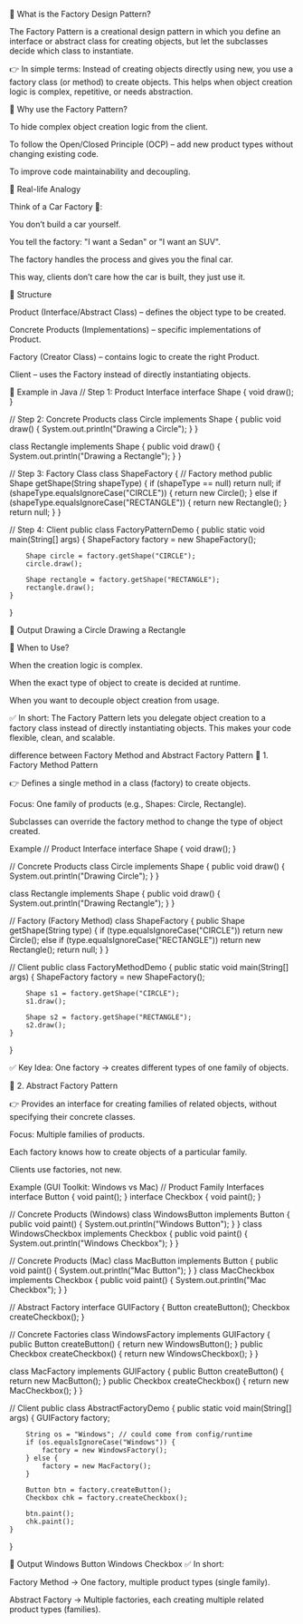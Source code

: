 🔹 What is the Factory Design Pattern?

The Factory Pattern is a creational design pattern in which you define an interface or abstract class for creating objects, but let the subclasses decide which class to instantiate.

👉 In simple terms:
Instead of creating objects directly using new, you use a factory class (or method) to create objects.
This helps when object creation logic is complex, repetitive, or needs abstraction.

🔹 Why use the Factory Pattern?

To hide complex object creation logic from the client.

To follow the Open/Closed Principle (OCP) – add new product types without changing existing code.

To improve code maintainability and decoupling.

🔹 Real-life Analogy

Think of a Car Factory 🚗:

You don’t build a car yourself.

You tell the factory: "I want a Sedan" or "I want an SUV".

The factory handles the process and gives you the final car.

This way, clients don’t care how the car is built, they just use it.

🔹 Structure

Product (Interface/Abstract Class) – defines the object type to be created.

Concrete Products (Implementations) – specific implementations of Product.

Factory (Creator Class) – contains logic to create the right Product.

Client – uses the Factory instead of directly instantiating objects.

🔹 Example in Java
// Step 1: Product Interface
interface Shape {
    void draw();
}

// Step 2: Concrete Products
class Circle implements Shape {
    public void draw() {
        System.out.println("Drawing a Circle");
    }
}

class Rectangle implements Shape {
    public void draw() {
        System.out.println("Drawing a Rectangle");
    }
}

// Step 3: Factory Class
class ShapeFactory {
    // Factory method
    public Shape getShape(String shapeType) {
        if (shapeType == null) return null;
        if (shapeType.equalsIgnoreCase("CIRCLE")) {
            return new Circle();
        } else if (shapeType.equalsIgnoreCase("RECTANGLE")) {
            return new Rectangle();
        }
        return null;
    }
}

// Step 4: Client
public class FactoryPatternDemo {
    public static void main(String[] args) {
        ShapeFactory factory = new ShapeFactory();

        Shape circle = factory.getShape("CIRCLE");
        circle.draw();

        Shape rectangle = factory.getShape("RECTANGLE");
        rectangle.draw();
    }
}

🔹 Output
Drawing a Circle
Drawing a Rectangle

🔹 When to Use?

When the creation logic is complex.

When the exact type of object to create is decided at runtime.

When you want to decouple object creation from usage.

✅ In short:
The Factory Pattern lets you delegate object creation to a factory class instead of directly instantiating objects. This makes your code flexible, clean, and scalable.

difference between Factory Method and Abstract Factory Pattern
🔹 1. Factory Method Pattern

👉 Defines a single method in a class (factory) to create objects.

Focus: One family of products (e.g., Shapes: Circle, Rectangle).

Subclasses can override the factory method to change the type of object created.

Example
// Product Interface
interface Shape {
    void draw();
}

// Concrete Products
class Circle implements Shape {
    public void draw() {
        System.out.println("Drawing Circle");
    }
}

class Rectangle implements Shape {
    public void draw() {
        System.out.println("Drawing Rectangle");
    }
}

// Factory (Factory Method)
class ShapeFactory {
    public Shape getShape(String type) {
        if (type.equalsIgnoreCase("CIRCLE")) return new Circle();
        else if (type.equalsIgnoreCase("RECTANGLE")) return new Rectangle();
        return null;
    }
}

// Client
public class FactoryMethodDemo {
    public static void main(String[] args) {
        ShapeFactory factory = new ShapeFactory();

        Shape s1 = factory.getShape("CIRCLE");
        s1.draw();

        Shape s2 = factory.getShape("RECTANGLE");
        s2.draw();
    }
}


✅ Key Idea: One factory → creates different types of one family of objects.

🔹 2. Abstract Factory Pattern

👉 Provides an interface for creating families of related objects, without specifying their concrete classes.

Focus: Multiple families of products.

Each factory knows how to create objects of a particular family.

Clients use factories, not new.

Example (GUI Toolkit: Windows vs Mac)
// Product Family Interfaces
interface Button {
    void paint();
}
interface Checkbox {
    void paint();
}

// Concrete Products (Windows)
class WindowsButton implements Button {
    public void paint() { System.out.println("Windows Button"); }
}
class WindowsCheckbox implements Checkbox {
    public void paint() { System.out.println("Windows Checkbox"); }
}

// Concrete Products (Mac)
class MacButton implements Button {
    public void paint() { System.out.println("Mac Button"); }
}
class MacCheckbox implements Checkbox {
    public void paint() { System.out.println("Mac Checkbox"); }
}

// Abstract Factory
interface GUIFactory {
    Button createButton();
    Checkbox createCheckbox();
}

// Concrete Factories
class WindowsFactory implements GUIFactory {
    public Button createButton() { return new WindowsButton(); }
    public Checkbox createCheckbox() { return new WindowsCheckbox(); }
}

class MacFactory implements GUIFactory {
    public Button createButton() { return new MacButton(); }
    public Checkbox createCheckbox() { return new MacCheckbox(); }
}

// Client
public class AbstractFactoryDemo {
    public static void main(String[] args) {
        GUIFactory factory;

        String os = "Windows"; // could come from config/runtime
        if (os.equalsIgnoreCase("Windows")) {
            factory = new WindowsFactory();
        } else {
            factory = new MacFactory();
        }

        Button btn = factory.createButton();
        Checkbox chk = factory.createCheckbox();

        btn.paint();
        chk.paint();
    }
}

🔹 Output
Windows Button
Windows Checkbox
✅ In short:

Factory Method → One factory, multiple product types (single family).

Abstract Factory → Multiple factories, each creating multiple related product types (families).
